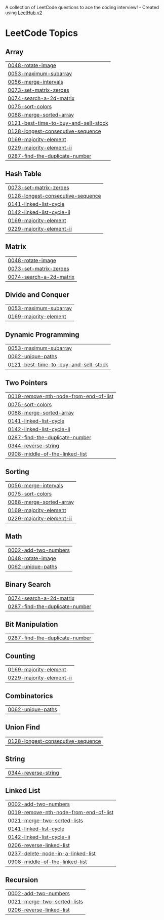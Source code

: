 A collection of LeetCode questions to ace the coding interview! - Created using [LeetHub v2](https://github.com/arunbhardwaj/LeetHub-2.0)
<!---LeetCode Topics Start-->
# LeetCode Topics
## Array
|  |
| ------- |
| [0048-rotate-image](https://github.com/vidushi-vi/LeetCode/tree/master/0048-rotate-image) |
| [0053-maximum-subarray](https://github.com/vidushi-vi/LeetCode/tree/master/0053-maximum-subarray) |
| [0056-merge-intervals](https://github.com/vidushi-vi/LeetCode/tree/master/0056-merge-intervals) |
| [0073-set-matrix-zeroes](https://github.com/vidushi-vi/LeetCode/tree/master/0073-set-matrix-zeroes) |
| [0074-search-a-2d-matrix](https://github.com/vidushi-vi/LeetCode/tree/master/0074-search-a-2d-matrix) |
| [0075-sort-colors](https://github.com/vidushi-vi/LeetCode/tree/master/0075-sort-colors) |
| [0088-merge-sorted-array](https://github.com/vidushi-vi/LeetCode/tree/master/0088-merge-sorted-array) |
| [0121-best-time-to-buy-and-sell-stock](https://github.com/vidushi-vi/LeetCode/tree/master/0121-best-time-to-buy-and-sell-stock) |
| [0128-longest-consecutive-sequence](https://github.com/vidushi-vi/LeetCode/tree/master/0128-longest-consecutive-sequence) |
| [0169-majority-element](https://github.com/vidushi-vi/LeetCode/tree/master/0169-majority-element) |
| [0229-majority-element-ii](https://github.com/vidushi-vi/LeetCode/tree/master/0229-majority-element-ii) |
| [0287-find-the-duplicate-number](https://github.com/vidushi-vi/LeetCode/tree/master/0287-find-the-duplicate-number) |
## Hash Table
|  |
| ------- |
| [0073-set-matrix-zeroes](https://github.com/vidushi-vi/LeetCode/tree/master/0073-set-matrix-zeroes) |
| [0128-longest-consecutive-sequence](https://github.com/vidushi-vi/LeetCode/tree/master/0128-longest-consecutive-sequence) |
| [0141-linked-list-cycle](https://github.com/vidushi-vi/LeetCode/tree/master/0141-linked-list-cycle) |
| [0142-linked-list-cycle-ii](https://github.com/vidushi-vi/LeetCode/tree/master/0142-linked-list-cycle-ii) |
| [0169-majority-element](https://github.com/vidushi-vi/LeetCode/tree/master/0169-majority-element) |
| [0229-majority-element-ii](https://github.com/vidushi-vi/LeetCode/tree/master/0229-majority-element-ii) |
## Matrix
|  |
| ------- |
| [0048-rotate-image](https://github.com/vidushi-vi/LeetCode/tree/master/0048-rotate-image) |
| [0073-set-matrix-zeroes](https://github.com/vidushi-vi/LeetCode/tree/master/0073-set-matrix-zeroes) |
| [0074-search-a-2d-matrix](https://github.com/vidushi-vi/LeetCode/tree/master/0074-search-a-2d-matrix) |
## Divide and Conquer
|  |
| ------- |
| [0053-maximum-subarray](https://github.com/vidushi-vi/LeetCode/tree/master/0053-maximum-subarray) |
| [0169-majority-element](https://github.com/vidushi-vi/LeetCode/tree/master/0169-majority-element) |
## Dynamic Programming
|  |
| ------- |
| [0053-maximum-subarray](https://github.com/vidushi-vi/LeetCode/tree/master/0053-maximum-subarray) |
| [0062-unique-paths](https://github.com/vidushi-vi/LeetCode/tree/master/0062-unique-paths) |
| [0121-best-time-to-buy-and-sell-stock](https://github.com/vidushi-vi/LeetCode/tree/master/0121-best-time-to-buy-and-sell-stock) |
## Two Pointers
|  |
| ------- |
| [0019-remove-nth-node-from-end-of-list](https://github.com/vidushi-vi/LeetCode/tree/master/0019-remove-nth-node-from-end-of-list) |
| [0075-sort-colors](https://github.com/vidushi-vi/LeetCode/tree/master/0075-sort-colors) |
| [0088-merge-sorted-array](https://github.com/vidushi-vi/LeetCode/tree/master/0088-merge-sorted-array) |
| [0141-linked-list-cycle](https://github.com/vidushi-vi/LeetCode/tree/master/0141-linked-list-cycle) |
| [0142-linked-list-cycle-ii](https://github.com/vidushi-vi/LeetCode/tree/master/0142-linked-list-cycle-ii) |
| [0287-find-the-duplicate-number](https://github.com/vidushi-vi/LeetCode/tree/master/0287-find-the-duplicate-number) |
| [0344-reverse-string](https://github.com/vidushi-vi/LeetCode/tree/master/0344-reverse-string) |
| [0908-middle-of-the-linked-list](https://github.com/vidushi-vi/LeetCode/tree/master/0908-middle-of-the-linked-list) |
## Sorting
|  |
| ------- |
| [0056-merge-intervals](https://github.com/vidushi-vi/LeetCode/tree/master/0056-merge-intervals) |
| [0075-sort-colors](https://github.com/vidushi-vi/LeetCode/tree/master/0075-sort-colors) |
| [0088-merge-sorted-array](https://github.com/vidushi-vi/LeetCode/tree/master/0088-merge-sorted-array) |
| [0169-majority-element](https://github.com/vidushi-vi/LeetCode/tree/master/0169-majority-element) |
| [0229-majority-element-ii](https://github.com/vidushi-vi/LeetCode/tree/master/0229-majority-element-ii) |
## Math
|  |
| ------- |
| [0002-add-two-numbers](https://github.com/vidushi-vi/LeetCode/tree/master/0002-add-two-numbers) |
| [0048-rotate-image](https://github.com/vidushi-vi/LeetCode/tree/master/0048-rotate-image) |
| [0062-unique-paths](https://github.com/vidushi-vi/LeetCode/tree/master/0062-unique-paths) |
## Binary Search
|  |
| ------- |
| [0074-search-a-2d-matrix](https://github.com/vidushi-vi/LeetCode/tree/master/0074-search-a-2d-matrix) |
| [0287-find-the-duplicate-number](https://github.com/vidushi-vi/LeetCode/tree/master/0287-find-the-duplicate-number) |
## Bit Manipulation
|  |
| ------- |
| [0287-find-the-duplicate-number](https://github.com/vidushi-vi/LeetCode/tree/master/0287-find-the-duplicate-number) |
## Counting
|  |
| ------- |
| [0169-majority-element](https://github.com/vidushi-vi/LeetCode/tree/master/0169-majority-element) |
| [0229-majority-element-ii](https://github.com/vidushi-vi/LeetCode/tree/master/0229-majority-element-ii) |
## Combinatorics
|  |
| ------- |
| [0062-unique-paths](https://github.com/vidushi-vi/LeetCode/tree/master/0062-unique-paths) |
## Union Find
|  |
| ------- |
| [0128-longest-consecutive-sequence](https://github.com/vidushi-vi/LeetCode/tree/master/0128-longest-consecutive-sequence) |
## String
|  |
| ------- |
| [0344-reverse-string](https://github.com/vidushi-vi/LeetCode/tree/master/0344-reverse-string) |
## Linked List
|  |
| ------- |
| [0002-add-two-numbers](https://github.com/vidushi-vi/LeetCode/tree/master/0002-add-two-numbers) |
| [0019-remove-nth-node-from-end-of-list](https://github.com/vidushi-vi/LeetCode/tree/master/0019-remove-nth-node-from-end-of-list) |
| [0021-merge-two-sorted-lists](https://github.com/vidushi-vi/LeetCode/tree/master/0021-merge-two-sorted-lists) |
| [0141-linked-list-cycle](https://github.com/vidushi-vi/LeetCode/tree/master/0141-linked-list-cycle) |
| [0142-linked-list-cycle-ii](https://github.com/vidushi-vi/LeetCode/tree/master/0142-linked-list-cycle-ii) |
| [0206-reverse-linked-list](https://github.com/vidushi-vi/LeetCode/tree/master/0206-reverse-linked-list) |
| [0237-delete-node-in-a-linked-list](https://github.com/vidushi-vi/LeetCode/tree/master/0237-delete-node-in-a-linked-list) |
| [0908-middle-of-the-linked-list](https://github.com/vidushi-vi/LeetCode/tree/master/0908-middle-of-the-linked-list) |
## Recursion
|  |
| ------- |
| [0002-add-two-numbers](https://github.com/vidushi-vi/LeetCode/tree/master/0002-add-two-numbers) |
| [0021-merge-two-sorted-lists](https://github.com/vidushi-vi/LeetCode/tree/master/0021-merge-two-sorted-lists) |
| [0206-reverse-linked-list](https://github.com/vidushi-vi/LeetCode/tree/master/0206-reverse-linked-list) |
<!---LeetCode Topics End-->